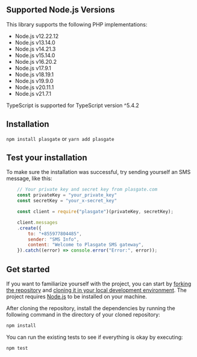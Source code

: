 ## Supported Node.js Versions

This library supports the following PHP implementations:

- Node.js v12.22.12
- Node.js v13.14.0
- Node.js v14.21.3
- Node.js v15.14.0
- Node.js v16.20.2
- Node.js v17.9.1
- Node.js v18.19.1
- Node.js v19.9.0
- Node.js v20.11.1
- Node.js v21.7.1

TypeScript is supported for TypeScript version ^5.4.2

## Installation

`npm install plasgate` or `yarn add plasgate`


## Test your installation

To make sure the installation was successful, try sending yourself an SMS message, like this:

```js
    // Your private key and secret key from plasgate.com
    const privateKey = "your_private_key"
    const secretKey = "your_x-secret_key"

    const client = require("plasgate")(privateKey, secretKey);

    client.messages
    .create({
        to: "+855977804485",
        sender: "SMS Info",
        content: "Welcome to Plasgate SMS gateway",
    }).catch((error) => console.error("Error:", error));
```

## Get started

If you want to familiarize yourself with the project, you can start by [forking the repository](https://help.github.com/articles/fork-a-repo/) and [cloning it in your local development environment](https://help.github.com/articles/cloning-a-repository/). The project requires [Node.js](https://nodejs.org) to be installed on your machine.

After cloning the repository, install the dependencies by running the following command in the directory of your cloned repository:

```bash
npm install
```

You can run the existing tests to see if everything is okay by executing:

```bash
npm test
```


